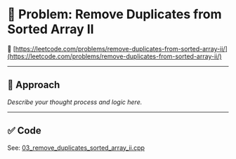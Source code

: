 ﻿# 🧠 Problem: Remove Duplicates from Sorted Array II

🔗 [https://leetcode.com/problems/remove-duplicates-from-sorted-array-ii/](https://leetcode.com/problems/remove-duplicates-from-sorted-array-ii/)

---

## 🚀 Approach

_Describe your thought process and logic here._

---

## ✅ Code

See: [03_remove_duplicates_sorted_array_ii.cpp](./03_remove_duplicates_sorted_array_ii.cpp)

